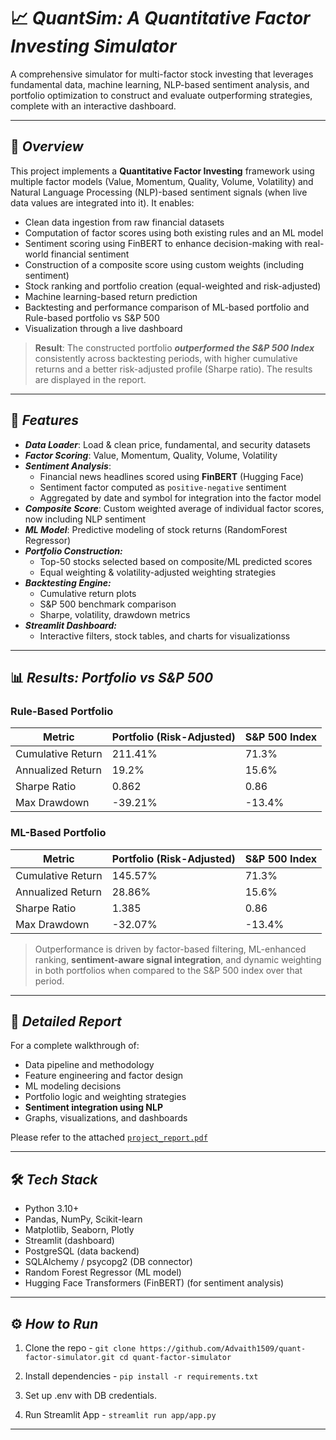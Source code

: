 # 📈 ***QuantSim: A Quantitative Factor Investing Simulator***

A comprehensive simulator for multi-factor stock investing that leverages fundamental data, machine learning, NLP-based sentiment analysis, and portfolio optimization to construct and evaluate outperforming strategies, complete with an interactive dashboard.

---

## 🚀 ***Overview***

This project implements a **Quantitative Factor Investing** framework using multiple factor models (Value, Momentum, Quality, Volume, Volatility) and Natural Language Processing (NLP)-based sentiment signals (when live data values are integrated into it). It enables:
- Clean data ingestion from raw financial datasets
- Computation of factor scores using both existing rules and an ML model
- Sentiment scoring using FinBERT to enhance decision-making with real-world financial sentiment
- Construction of a composite score using custom weights (including sentiment)
- Stock ranking and portfolio creation (equal-weighted and risk-adjusted)
- Machine learning-based return prediction
- Backtesting and performance comparison of ML-based portfolio and Rule-based portfolio vs S&P 500
- Visualization through a live dashboard

> **Result**: The constructed portfolio ***outperformed the S&P 500 Index*** consistently across backtesting periods, with higher cumulative returns and a better risk-adjusted profile (Sharpe ratio). The results are displayed in the report.

---

## 🧩 ***Features***

- ***Data Loader***: Load & clean price, fundamental, and security datasets
- ***Factor Scoring***: Value, Momentum, Quality, Volume, Volatility
- ***Sentiment Analysis***:
  - Financial news headlines scored using **FinBERT** (Hugging Face)
  - Sentiment factor computed as `positive-negative` sentiment
  - Aggregated by date and symbol for integration into the factor model
- ***Composite Score***: Custom weighted average of individual factor scores, now including NLP sentiment
- ***ML Model***: Predictive modeling of stock returns (RandomForest Regressor)
- ***Portfolio Construction:***
  - Top-50 stocks selected based on composite/ML predicted scores
  - Equal weighting & volatility-adjusted weighting strategies
- ***Backtesting Engine:***
  - Cumulative return plots
  - S&P 500 benchmark comparison
  - Sharpe, volatility, drawdown metrics
- ***Streamlit Dashboard:***
  - Interactive filters, stock tables, and charts for visualizationss

---

## 📊 ***Results: Portfolio vs S&P 500***

### Rule-Based Portfolio
| Metric                  | Portfolio (Risk-Adjusted) | S&P 500 Index |
|-------------------------|---------------------------|---------------|
| Cumulative Return       | 211.41%                   | 71.3%         |
| Annualized Return       | 19.2%                     | 15.6%         |
| Sharpe Ratio            | 0.862                     | 0.86          |
| Max Drawdown            | -39.21%                   | -13.4%        |

### ML-Based Portfolio
| Metric                  | Portfolio (Risk-Adjusted) | S&P 500 Index |
|-------------------------|---------------------------|---------------|
| Cumulative Return       | 145.57%                   | 71.3%         |
| Annualized Return       | 28.86%                    | 15.6%         |
| Sharpe Ratio            | 1.385                     | 0.86          |
| Max Drawdown            | -32.07%                   | -13.4%        |

> Outperformance is driven by factor-based filtering, ML-enhanced ranking, **sentiment-aware signal integration**, and dynamic weighting in both portfolios when compared to the S&P 500 index over that period.

---

## 📄 ***Detailed Report***

For a complete walkthrough of:
- Data pipeline and methodology
- Feature engineering and factor design
- ML modeling decisions
- Portfolio logic and weighting strategies
- **Sentiment integration using NLP**
- Graphs, visualizations, and dashboards

Please refer to the attached [`project_report.pdf`](./docs/project_report.pdf)

---

## 🛠️ ***Tech Stack***
- Python 3.10+
- Pandas, NumPy, Scikit-learn 
- Matplotlib, Seaborn, Plotly
- Streamlit (dashboard)
- PostgreSQL (data backend)
- SQLAlchemy / psycopg2 (DB connector)
- Random Forest Regressor (ML model)
- Hugging Face Transformers (FinBERT) (for sentiment analysis)

---
## ⚙️ ***How to Run***

1. Clone the repo -
`git clone https://github.com/Advaith1509/quant-factor-simulator.git
cd quant-factor-simulator`

2. Install dependencies -
`pip install -r requirements.txt`

3. Set up .env with DB credentials.
   
4. Run Streamlit App -
`streamlit run app/app.py`

---
